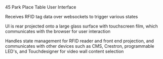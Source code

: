 45 Park Place Table User Interface

Receives RFID tag data over websockets to trigger various states

UI is rear projected onto a large glass surface with touchscreen film, which communicates with the browser for user interaction

Handles state management for RFID reader and front end projection, and communicates with other devices such as CMS, Crestron, programmable LED's, and Touchdesigner for video wall content selection